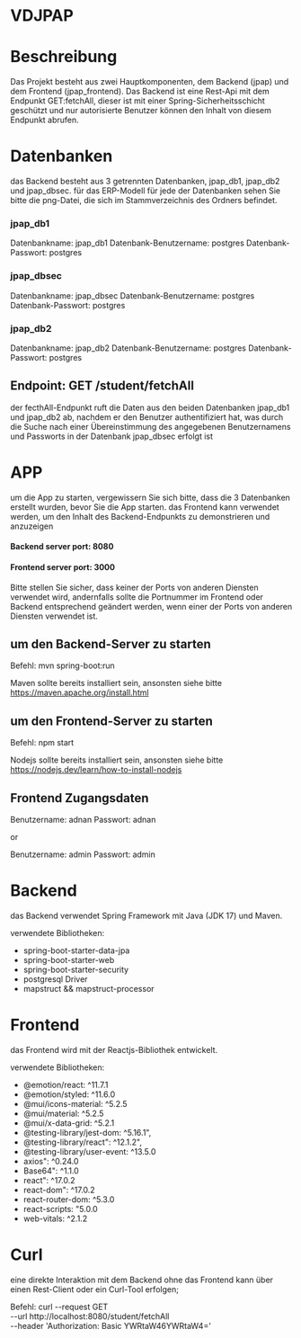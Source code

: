 # VDJPAP

# Beschreibung

Das Projekt besteht aus zwei Hauptkomponenten, dem Backend (jpap) und dem Frontend (jpap_frontend). Das Backend ist eine Rest-Api mit dem Endpunkt GET:fetchAll, dieser ist mit einer Spring-Sicherheitsschicht geschützt und nur autorisierte Benutzer können den Inhalt von diesem Endpunkt abrufen.

# Datenbanken

das Backend besteht aus 3 getrennten Datenbanken, jpap_db1, jpap_db2 und jpap_dbsec.
für das ERP-Modell für jede der Datenbanken sehen Sie bitte die png-Datei, die sich im Stammverzeichnis des Ordners befindet.

### jpap_db1
Datenbankname: jpap_db1
Datenbank-Benutzername: postgres
Datenbank-Passwort: postgres

### jpap_dbsec
Datenbankname: jpap_dbsec
Datenbank-Benutzername: postgres
Datenbank-Passwort: postgres

### jpap_db2
Datenbankname: jpap_db2
Datenbank-Benutzername: postgres
Datenbank-Passwort: postgres

## Endpoint: GET /student/fetchAll

der fecthAll-Endpunkt ruft die Daten aus den beiden Datenbanken jpap_db1 und jpap_db2 ab, nachdem er den Benutzer authentifiziert hat, was durch die Suche nach einer Übereinstimmung des angegebenen Benutzernamens und Passworts in der Datenbank jpap_dbsec erfolgt ist

# APP

um die App zu starten, vergewissern Sie sich bitte, dass die 3 Datenbanken erstellt wurden, bevor Sie die App starten.
das Frontend kann verwendet werden, um den Inhalt des Backend-Endpunkts zu demonstrieren und anzuzeigen


#### Backend server port: 8080
#### Frontend server port: 3000

Bitte stellen Sie sicher, dass keiner der Ports von anderen Diensten verwendet wird, andernfalls sollte die Portnummer im Frontend oder Backend entsprechend geändert werden, wenn einer der Ports von anderen Diensten verwendet ist.

## um den Backend-Server zu starten

Befehl: mvn spring-boot:run

Maven sollte bereits installiert sein, ansonsten siehe bitte https://maven.apache.org/install.html

## um den Frontend-Server zu starten

Befehl: npm start 

Nodejs sollte bereits installiert sein, ansonsten siehe bitte https://nodejs.dev/learn/how-to-install-nodejs

## Frontend Zugangsdaten

Benutzername: adnan 
Passwort: adnan

or 

Benutzername: admin
Passwort: admin


# Backend

das Backend verwendet Spring Framework mit Java (JDK 17) und Maven.

verwendete Bibliotheken: 

- spring-boot-starter-data-jpa
- spring-boot-starter-web
- spring-boot-starter-security
- postgresql Driver
- mapstruct && mapstruct-processor

# Frontend

das Frontend wird mit der Reactjs-Bibliothek entwickelt.

verwendete Bibliotheken: 

- @emotion/react: ^11.7.1
- @emotion/styled: ^11.6.0
- @mui/icons-material: ^5.2.5
- @mui/material: ^5.2.5
- @mui/x-data-grid: ^5.2.1
- @testing-library/jest-dom: ^5.16.1",
- @testing-library/react": ^12.1.2",
- @testing-library/user-event: ^13.5.0
- axios": ^0.24.0
- Base64": ^1.1.0
- react": ^17.0.2
- react-dom": ^17.0.2
- react-router-dom: ^5.3.0
- react-scripts: "5.0.0
- web-vitals: ^2.1.2

# Curl

eine direkte Interaktion mit dem Backend ohne das Frontend kann über einen Rest-Client oder ein Curl-Tool erfolgen;

Befehl: curl --request GET \
             --url http://localhost:8080/student/fetchAll \
             --header 'Authorization: Basic YWRtaW46YWRtaW4='

